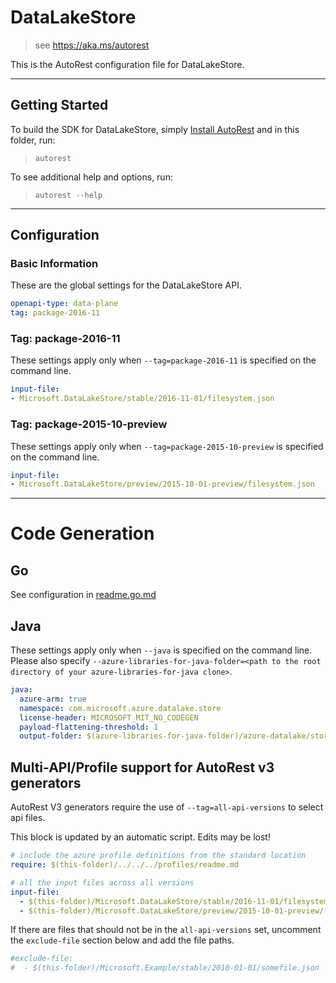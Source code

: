 # DataLakeStore

> see https://aka.ms/autorest

This is the AutoRest configuration file for DataLakeStore.



---
## Getting Started
To build the SDK for DataLakeStore, simply [Install AutoRest](https://aka.ms/autorest/install) and in this folder, run:

> `autorest`

To see additional help and options, run:

> `autorest --help`
---

## Configuration



### Basic Information
These are the global settings for the DataLakeStore API.

``` yaml
openapi-type: data-plane
tag: package-2016-11
```


### Tag: package-2016-11

These settings apply only when `--tag=package-2016-11` is specified on the command line.

``` yaml $(tag) == 'package-2016-11'
input-file:
- Microsoft.DataLakeStore/stable/2016-11-01/filesystem.json
```

### Tag: package-2015-10-preview

These settings apply only when `--tag=package-2015-10-preview` is specified on the command line.

``` yaml $(tag) == 'package-2015-10-preview'
input-file:
- Microsoft.DataLakeStore/preview/2015-10-01-preview/filesystem.json
```

---
# Code Generation

## Go

See configuration in [readme.go.md](./readme.go.md)

## Java

These settings apply only when `--java` is specified on the command line.
Please also specify `--azure-libraries-for-java-folder=<path to the root directory of your azure-libraries-for-java clone>`.

``` yaml $(java)
java:
  azure-arm: true
  namespace: com.microsoft.azure.datalake.store
  license-header: MICROSOFT_MIT_NO_CODEGEN
  payload-flattening-threshold: 1
  output-folder: $(azure-libraries-for-java-folder)/azure-datalake/store
```

## Multi-API/Profile support for AutoRest v3 generators 

AutoRest V3 generators require the use of `--tag=all-api-versions` to select api files.

This block is updated by an automatic script. Edits may be lost!

``` yaml $(tag) == 'all-api-versions' /* autogenerated */
# include the azure profile definitions from the standard location
require: $(this-folder)/../../../profiles/readme.md

# all the input files across all versions
input-file:
  - $(this-folder)/Microsoft.DataLakeStore/stable/2016-11-01/filesystem.json
  - $(this-folder)/Microsoft.DataLakeStore/preview/2015-10-01-preview/filesystem.json

```

If there are files that should not be in the `all-api-versions` set, 
uncomment the  `exclude-file` section below and add the file paths.

``` yaml $(tag) == 'all-api-versions'
#exclude-file: 
#  - $(this-folder)/Microsoft.Example/stable/2010-01-01/somefile.json
```

